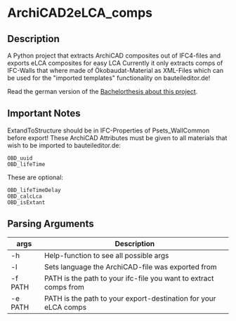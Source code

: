 # ArchiCAD2eLCA_comps

## Description
A Python project that extracts ArchiCAD composites out of IFC4-files and exports eLCA composites for easy LCA
Currently it only extracts comps of IFC-Walls that where made of Ökobaudat-Material as XML-Files which can be used for the "imported templates" functionality on bauteileditor.de!

Read the german version of the [Bachelorthesis about this project](DC_ArchiCAD2eLCA_comps.pdf).

## Important Notes
ExtandToStructure should be in IFC-Properties of Psets_WallCommon before export!
These ArchiCAD Attributes must be given to all materials that wish to be imported to bauteileditor.de:
```
OBD_uuid
OBD_lifeTime
```
These are optional:
```
OBD_lifeTimeDelay
OBD_calcLca
OBD_isExtant
```
## Parsing Arguments
|  args     |   Description                                                         |
|  -------  |   --------------------------------------
|  -h       |   Help-function to see all possible args                              |
|  -l       |   Sets language the ArchiCAD-file was exported from                   |
|  -f PATH  |   PATH is the path to your ifc-file you want to extract comps from    |
|  -e PATH  |   PATH is the path to your export-destination for your eLCA comps     |
